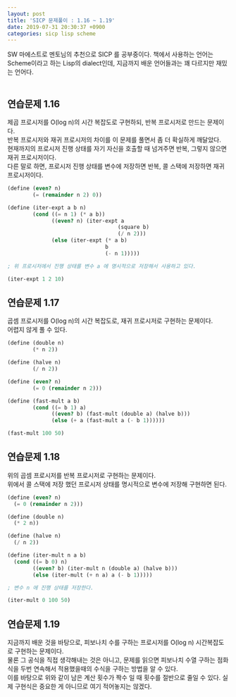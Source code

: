 ```yaml
---
layout: post
title: 'SICP 문제풀이 : 1.16 ~ 1.19'
date: 2019-07-31 20:30:37 +0900
categories: sicp lisp scheme
---
```


SW 마에스트로 멘토님의 추천으로 SICP 를 공부중이다. 책에서 사용하는 언어는 Scheme이라고 하는 Lisp의 dialect인데, 지금까지 배운 언어들과는 꽤 다르지만 재밌는 언어다. <br>
<br>

## 연습문제 1.16

제곱 프로시저를 O(log n)의 시간 복잡도로 구현하되, 반복 프로시저로 만드는 문제이다. <br>
반복 프로시저와 재귀 프로시저의 차이를 이 문제를 풀면서 좀 더 확실하게 깨달았다. <br>
현재까지의 프로시저 진행 상태를 자기 자신을 호출할 때 넘겨주면 반복, 그렇지 않으면 재귀 프로시저이다.<br>
다른 말로 하면, 프로시저 진행 상태를 변수에 저장하면 반복, 콜 스택에 저장하면 재귀 프로시저이다.

```scheme
(define (even? n)
        (= (remainder n 2) 0))

(define (iter-expt a b n)
        (cond ((= n 1) (* a b))
              ((even? n) (iter-expt a
                                   (square b)
                                   (/ n 2)))
              (else (iter-expt (* a b)
                               b
                               (- n 1)))))

; 위 프로시저에서 진행 상태를 변수 a 에 명시적으로 저장해서 사용하고 있다.

(iter-expt 1 2 10)
```

## 연습문제 1.17

곱셈 프로시저를 O(log n)의 시간 복잡도로, 재귀 프로시저로 구현하는 문제이다. <br>
어렵지 않게 풀 수 있다.

```scheme
(define (double n)
        (* n 2))

(define (halve n)
        (/ n 2))

(define (even? n)
        (= 0 (remainder n 2)))

(define (fast-mult a b)
        (cond ((= b 1) a)
              ((even? b) (fast-mult (double a) (halve b)))
              (else (+ a (fast-mult a (- b 1))))))

(fast-mult 100 50)
```

## 연습문제 1.18

위의 곱셈 프로시저를 반복 프로시저로 구현하는 문제이다. <br>
위에서 콜 스택에 저장 했던 프로시저 상태를 명시적으로 변수에 저장해 구현하면 된다.

```scheme
(define (even? n)
  (= 0 (remainder n 2)))

(define (double n)
  (* 2 n))

(define (halve n)
  (/ n 2))

(define (iter-mult n a b)
  (cond ((= b 0) n)
        ((even? b) (iter-mult n (double a) (halve b)))
        (else (iter-mult (+ n a) a (- b 1)))))

; 변수 n 에 진행 상태를 저장한다.

(iter-mult 0 100 50)
```

## 연습문제 1.19

지금까지 배운 것을 바탕으로, 피보나치 수를 구하는 프로시저를 O(log n) 시간복잡도로 구현하는 문제이다. <br>
물론 그 공식을 직접 생각해내는 것은 아니고, 문제를 읽으면 피보나치 수열 구하는 점화식을 두번 연속해서 적용했을때의 수식을 구하는 방법을 알 수 있다.<br>
이를 바탕으로 위와 같이 남은 계산 횟수가 짝수 일 때 횟수를 절반으로 줄일 수 있다. 실제 구현식은 중요한 게 아니므로 여기 적어놓지는 않겠다.